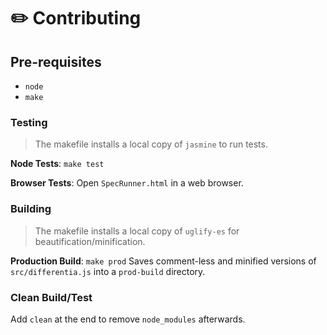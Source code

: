 # :pencil2: Contributing
## Pre-requisites
- `node`
- `make`

### Testing
> The makefile installs a local copy of `jasmine` to run tests.

**Node Tests**: `make test`

**Browser Tests**: Open `SpecRunner.html` in a web browser.

### Building
> The makefile installs a local copy of `uglify-es` for beautification/minification.

**Production Build**: `make prod`
Saves comment-less and minified versions of `src/differentia.js` into a `prod-build` directory.

### Clean Build/Test
Add `clean` at the end to remove `node_modules` afterwards.